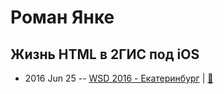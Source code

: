# Роман Янке

## Жизнь HTML в 2ГИС под iOS
- 2016 Jun 25 -- [WSD 2016 - Екатеринбург](https://www.youtube.com/watch?v=IcH0vhZhSYU)  | [:notebook:](https://wsd.events/2016/06/25/pres/html-ios.pdf)  
